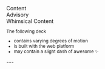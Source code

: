 <div class="content-warning">
  <div>Content</div>
  <div>Advisory</div>
  <div>Whimsical Content</div>
</div>

<sub>

  The following deck
  - contains varying degrees of motion
  - is built with the web platform
  - may contain a slight dash of awesome ✨

</sub>
---
<!-- End Slide -->
